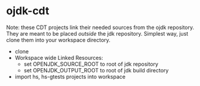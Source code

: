 # ojdk-cdt

Note: these CDT projects link their needed sources from the ojdk repository. They are meant to be placed *outside* the jdk repository. Simplest way, just clone them into your workspace directory.

- clone
- Workspace wide Linked Resources:
  - set OPENJDK_SOURCE_ROOT to root of jdk repository
  - set OPENJDK_OUTPUT_ROOT to root of jdk build directory 
- import hs, hs-gtests projects into workspace
